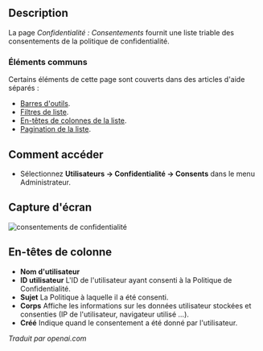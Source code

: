 <!-- Filename: Help4.x:Privacy:_Consents  / Display title: Confidentialité : Consentements -->

## Description

La page *Confidentialité : Consentements* fournit une liste triable des consentements de la politique de confidentialité.

### Éléments communs

Certains éléments de cette page sont couverts dans des articles d'aide séparés :

* [Barres d'outils](jdocmanual?article=help/common-elements/toolbars).
* [Filtres de liste](jdocmanual?article=help/common-elements/list-filters).
* [En-têtes de colonnes de la liste](jdocmanual?article=help/common-elements/list-column-headers).
* [Pagination de la liste](jdocmanual?article=help/common-elements/list-pagination).

## Comment accéder

- Sélectionnez **Utilisateurs → Confidentialité → Consents** dans le menu Administrateur.

## Capture d'écran

![consentements de confidentialité](../../../fr/images/privacy/privacy-consents.png)

## En-têtes de colonne

*  **Nom d'utilisateur**
*  **ID utilisateur** L'ID de l'utilisateur ayant consenti à la Politique de Confidentialité.
*  **Sujet** La Politique à laquelle il a été consenti.
*  **Corps** Affiche les informations sur les données utilisateur stockées et
    consenties (IP de l'utilisateur, navigateur utilisé ...).
*  **Créé** Indique quand le consentement a été donné par l'utilisateur.

*Traduit par openai.com*

